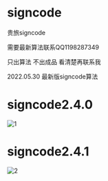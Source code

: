 # signcode
贵旅signcode

需要最新算法联系QQ1198287349

只出算法 不出成品 看清楚再联系我

2022.05.30  最新版signcode算法

# signcode2.4.0
![1](https://user-images.githubusercontent.com/38068634/168755086-f8a82aa3-8946-425c-9da6-55b218d1a3dd.png)

# signcode2.4.1
![2](https://user-images.githubusercontent.com/38068634/168755308-e4903ca8-91ef-4ec7-abed-0dbc847b01a0.png)
